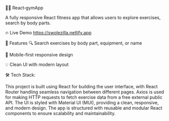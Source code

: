 🏋️‍♂️ React‑gymApp

A fully responsive React fitness app that allows users to explore exercises, search by body parts.

🔥 Live Demo
https://swolezilla.netlify.app

📌 Features
🔍 Search exercises by body part, equipment, or name

📱 Mobile-first responsive design

💡 Clean UI with modern layout

🛠️ Tech Stack:

This project is built using React for building the user interface, with React Router handling seamless navigation between different pages. Axios is used for making HTTP requests to fetch exercise data from a free external public API. The UI is styled with Material UI (MUI), providing a clean, responsive, and modern design. The app is structured with reusable and modular React components to ensure scalability and maintainability.

